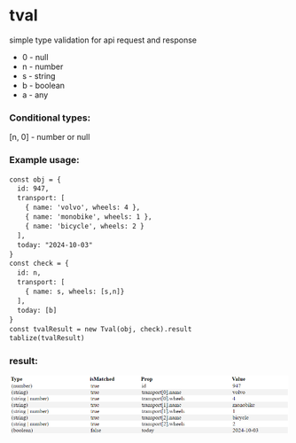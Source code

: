 # tval

simple type validation for api request and response

- 0 - null
- n - number
- s - string
- b - boolean
- a - any

### Conditional types:
[n, 0] - number or null

### Example usage:
```html
const obj = {
  id: 947,
  transport: [
    { name: 'volvo', wheels: 4 },
    { name: 'monobike', wheels: 1 },
    { name: 'bicycle', wheels: 2 }
  ],
  today: "2024-10-03"
}
const check = {
  id: n,
  transport: [
    { name: s, wheels: [s,n]}
  ],
  today: [b]
}
const tvalResult = new Tval(obj, check).result
tablize(tvalResult)
```
### result: 
![tval result](https://github.com/Artanty/tval/blob/master/src/examples/result.png "")
